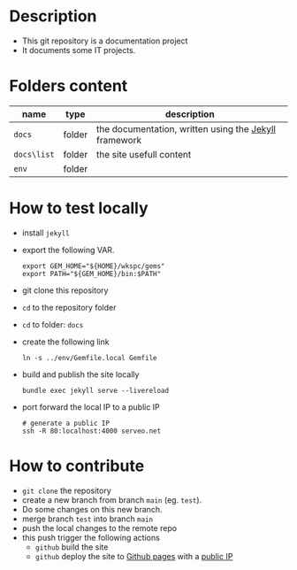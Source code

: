 [//]: #(Reference)
[prj_deployed_ep]: https://abelgacem.github.io/project/
[url_jekyll]:      https://jekyllrb.com
[url_githubpages]: https://pages.github.com


# Description
- This git repository is a documentation project
- It documents some IT projects.

# Folders content
|name|type|description|
|-|-|-|
|`docs`|folder|the documentation, written using the [Jekyll][url_jekyll] framework|
|`docs\list`|folder|the site usefull content|
|`env`|folder||

# How to test locally
- install `jekyll`
- export the following VAR.
  ```shell
  export GEM_HOME="${HOME}/wkspc/gems"
  export PATH="${GEM_HOME}/bin:$PATH"
  ```

- git clone this repository
- `cd` to the repository folder
- `cd` to folder: `docs`
- create the following link
  ```shell
  ln -s ../env/Gemfile.local Gemfile
  ```
- build and publish the site locally
  ```shell
  bundle exec jekyll serve --livereload
  ```  
- port forward the local IP to a public IP
  ```shell
  # generate a public IP
  ssh -R 80:localhost:4000 serveo.net
  ```
# How to contribute
- `git clone` the repository
- create a new branch from branch `main` (eg. `test`).
- Do some changes on this new branch.
- merge branch `test` into branch `main`
- push the local changes to the remote repo
- this push trigger the following actions
  - `github` build the site
  - `github` deploy the site to [Github pages][url_githubpages] with a [public IP][prj_deployed_ep]

